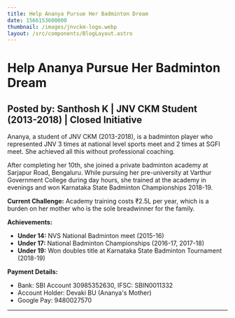 ```yaml
---
title: Help Ananya Pursue Her Badminton Dream
date: 1566153600000
thumbnail: /images/jnvckm-logo.webp
layout: /src/components/BlogLayout.astro
---
```

# Help Ananya Pursue Her Badminton Dream

## Posted by: Santhosh K | JNV CKM Student (2013-2018) | Closed Initiative

Ananya, a student of JNV CKM (2013-2018), is a badminton player who represented JNV 3 times at national level sports meet and 2 times at SGFI meet. She achieved all this without professional coaching.

After completing her 10th, she joined a private badminton academy at Sarjapur Road, Bengaluru. While pursuing her pre-university at Varthur Government College during day hours, she trained at the academy in evenings and won Karnataka State Badminton Championships 2018-19.

**Current Challenge:**
Academy training costs ₹2.5L per year, which is a burden on her mother who is the sole breadwinner for the family.

**Achievements:**
- **Under 14:** NVS National Badminton meet (2015-16)
- **Under 17:** National Badminton Championships (2016-17, 2017-18)
- **Under 19:** Won doubles title at Karnataka State Badminton Tournament (2018-19)

**Payment Details:**
- Bank: SBI Account 30985352630, IFSC: SBIN0011332
- Account Holder: Devaki BU (Ananya's Mother)
- Google Pay: 9480027570

---

